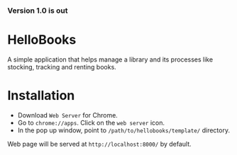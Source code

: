### Version 1.0 is out

# HelloBooks
A simple application that helps manage a library and its processes like stocking, tracking and renting books.

# Installation

* Download ````Web Server```` for Chrome.
* Go to `chrome://apps`. Click on the `web server` icon.
* In the pop up window, point to ````/path/to/hellobooks/template/```` directory.

Web page will be served at `http://localhost:8000/` by default.

